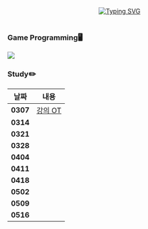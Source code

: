 <div align="center">
<a href="https://git.io/typing-svg"><img src="https://readme-typing-svg.demolab.com?font=Fredoka+One&size=50&pause=1000&color=FCC624&background=222222&center=true&vCenter=true&random=true&width=1100&height=130&lines=Gnyo's+System+Programming" alt="Typing SVG" /></a>
</div>
</br>

### Game Programming🖥️
<img src="https://img.shields.io/badge/Linux-FCC624?style=flat-square&logo=Linux&logoColor=white"/>
<br>

### Study✏️
| 날짜  | 내용 |
|-------|------|
| **0307** | [강의 OT](https://github.com/Gnyo/systemPG/tree/main/0307) |
| **0314** |  |
| **0321** |  |
| **0328** |  |
| **0404** |  |
| **0411** |  |
| **0418** |  |
| **0502** |  |
| **0509** |  |
| **0516** |  |

